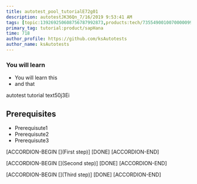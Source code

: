 ```yaml
---
title: autotest_pool_tutorialE72g01
description: autotestJK36Qn_7/16/2019 9:53:41 AM
tags: [topic:139269250608756787992873,products:tech/73554900100700000996,tutorial:experience/advanced]
primary_tag: tutorial:product/sapHana
time: 718
author_profile: https://github.com/ksAutotests
author_name: ksAutotests
---
```

### You will learn
- You will learn this
- and that

autotest tutorial text50j3Ei

## Prerequisites
- Prerequisute1
- Prerequisute2
- Prerequisute3

[ACCORDION-BEGIN [](First step)]
[DONE]
[ACCORDION-END]

[ACCORDION-BEGIN [](Second step)]
[DONE]
[ACCORDION-END]

[ACCORDION-BEGIN [](Third step)]
[DONE]
[ACCORDION-END]

